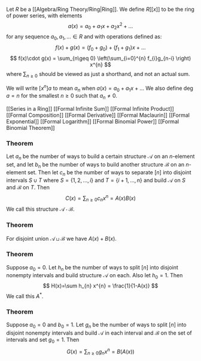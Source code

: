 Let $R$ be a [[Algebra/Ring Theory/Ring|Ring]].
We define $R[[x]]$ to be the ring of power series, with elements
$$
a(x) = a_{0} + a_{1}x + a_{2} x^{2} + \dots
$$
for any sequence $a_{0},a_{1},\dots \in R$
and with operations defined as:
$$
f(x)+g(x) = (f_{0}+g_{0}) + (f_{1}+g_{1})x + \dots
$$
$$
f(x)\cdot g(x) = \sum_{n\geq 0} \left(\sum_{i=0}^{n} f_{i}g_{n-i} \right) x^{n}
$$
where $\sum_{n\geq 0}$ should be viewed as just a shorthand, and not an actual sum.

We will write $[x^{n}]a$ to mean $a_{n}$ when $a(x)=a_{0}+a_{1}x+\dots$
We also define $\deg a=n$ for the smallest $n\geq 0$ such that $a_{n}\neq0$.

[[Series in a Ring]]
[[Formal Infinite Sum]]
[[Formal Infinite Product]]
[[Formal Composition]]
[[Formal Derivative]]
[[Formal Maclaurin]]
[[Formal Exponential]]
[[Formal Logarithm]]
[[Formal Binomial Power]]
[[Formal Binomial Theorem]]
### Theorem
Let $a_{n}$ be the number of ways to build a certain structure $\mathcal{A}$
on an $n$-element set, 
and let $b_{n}$ be the number of ways to build another structure $\mathcal{B}$ 
on an $n$-element set.
Then let $c_{n}$ be the number of ways to separate $[n]$ into disjoint intervals $S\cup T$
where $S=\{ 1,2,\dots,i \}$ and $T=\{ i+1,\dots,n \}$ and build $\mathcal{A}$ on $S$ and $\mathcal{B}$ on $T$.
Then 
$$
C(x) = \sum_{n\geq 0} c_{n}x^{n} = A(x) B(x)
$$
We call this structure $\mathcal{A}\cdot \mathcal{B}$.
### Theorem
For disjoint union $\mathcal{A}\sqcup \mathcal{B}$ we have $A(x)+B(x)$. 
### Theorem
Suppose $a_{0}=0$.
Let $h_{n}$ be the number of ways to split $[n]$ into disjoint nonempty intervals 
and build structure $\mathcal{A}$ on each. Also let $h_{0}=1$.
Then 
$$
H(x)=\sum h_{n} x^{n} = \frac{1}{1-A(x)}
$$
We call this $A^{*}$.
### Theorem
Suppose $a_{0}=0$ and $b_{0}=1$.
Let $g_{n}$ be the number of ways to split $[n]$ into disjoint nonempty intervals
and build $\mathcal{A}$ in each interval and $\mathcal{B}$ on the set of intervals and set $g_{0}=1$.
Then
$$
G(x)=\sum_{n\geq 0} g_{n}x^{n} = B(A(x))
$$

